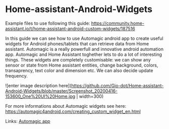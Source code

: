 # Home-assistant-Android-Widgets

Example files to use following this guide: https://community.home-assistant.io/t/home-assistant-android-custom-widgets/187516

In this guide we can see how to use Automagic android app to create useful widgets for Android phones/tablets that can retrieve data from Home assistant. Automagic is a really powerfull and innovative android automation app. Automagic and Home Assistant toghether lets to do a lot of interesting things.
These widgets are completely customisable: we can show any sensor or state from Home assistant entities, change background, colors, transaprency, text color and dimension etc. We can also decide update frequency.

![enter image description here](https://github.com/Gio-dot/Home-assistant-Android-Widgets/blob/master/Screenshot_20200416-153600_One%20UI%20Home.jpg | width=300)

For more informations about Automagic widgets see here:
https://automagic4android.com/creating_custom_widget_en.html


Links:
[Automagic app ](https://play.google.com/store/apps/details?id=ch.gridvision.ppam.androidautomagic&hl=it)
